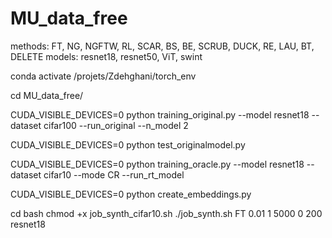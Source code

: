 # MU_data_free
methods: FT, NG, NGFTW, RL, SCAR, BS, BE, SCRUB, DUCK, RE, LAU, BT, DELETE
models: resnet18, resnet50, ViT, swint

conda activate /projets/Zdehghani/torch_env

cd MU_data_free/

CUDA_VISIBLE_DEVICES=0 python training_original.py --model resnet18 --dataset cifar100 --run_original --n_model 2

CUDA_VISIBLE_DEVICES=0 python test_originalmodel.py

CUDA_VISIBLE_DEVICES=0 python training_oracle.py --model resnet18 --dataset cifar10  --mode CR --run_rt_model

CUDA_VISIBLE_DEVICES=0 python  create_embeddings.py

cd bash
chmod +x job_synth_cifar10.sh 
./job_synth.sh FT 0.01 1 5000 0 200 resnet18


